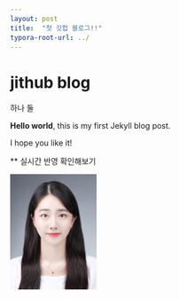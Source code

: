 ```yaml
---
layout: post
title:  "첫 깃헙 블로그!!"
typora-root-url: ../
---
```


# jithub blog
하나 둘



**Hello world**, this is my first Jekyll blog post.

I hope you like it!

** 실시간 반영 확인해보기





<img src="/images/2023-03-11-fisrt/증명사진-1678503656815-2.jpg" alt="증명사진" style="zoom:33%;" />

